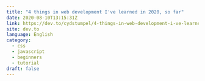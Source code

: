 ```yaml
---
title: "4 things in web development I've learned in 2020, so far"
date: 2020-08-10T13:15:31Z
link: https://dev.to/cydstumpel/4-things-in-web-development-i-ve-learned-in-2020-so-far-3cg?utm_medium=RSS&utm_source=news.12bit.vn
site: dev.to
language: English
category:
  - css
  - javascript
  - beginners
  - tutorial
draft: false
---
```

